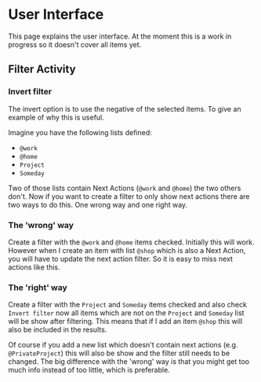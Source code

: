 User Interface
==============

This page explains the user interface. At the moment this is a work in
progress so it doesn't cover all items yet.


## Filter Activity

### Invert filter

The invert option is to use the negative of the selected items. To
give an example of why this is useful.

Imagine you have the following lists defined:

- `@work`
- `@home`
- `Project`
- `Someday`

Two of those lists contain Next Actions (`@work` and `@home`) the two
others don't. Now if you want to create a filter to only show next
actions there are two ways to do this. One wrong way and one right
way.

### The 'wrong' way

Create a filter with the `@work` and `@home` items checked. Initially this
will work. However when I create an item with list `@shop` which is also
a Next Action, you will have to update the next action filter. So it
is easy to miss next actions like this.

### The 'right' way

Create a filter with the `Project` and `Someday` items checked and
also check `Invert filter` now all items which are not on the
`Project` and `Someday` list will be show after filtering. This means
that if I add an item `@shop` this will also be included in the
results.

Of course if you add a new list which doesn't contain next actions
(e.g. `@PrivateProject`) this will also be show and the filter still
needs to be changed. The big difference with the 'wrong' way is that
you might get too much info instead of too little, which is preferable. 
